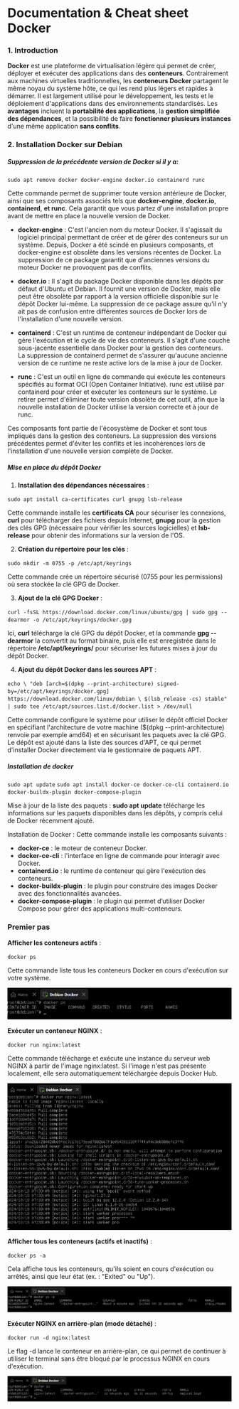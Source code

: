 # Documentation & Cheat sheet Docker

### 1. Introduction 

**Docker** est une plateforme de virtualisation légère qui permet de créer, déployer et exécuter des applications dans des **conteneurs**. Contrairement aux machines virtuelles traditionnelles, les **conteneurs Docker** partagent le même noyau du système hôte, ce qui les rend plus légers et rapides à démarrer. Il est largement utilisé pour le développement, les tests et le déploiement d'applications dans des environnements standardisés. Les **avantages** incluent la **portabilité des applications**, la **gestion simplifiée des dépendances**, et la possibilité de faire **fonctionner plusieurs instances** d'une même application **sans conflits**.

### 2. Installation Docker sur Debian


##### Suppression de la précédente version de Docker si il y a:

``sudo apt remove docker docker-engine docker.io containerd runc``

Cette commande permet de supprimer toute version antérieure de Docker, ainsi que ses composants associés tels que **docker-engine**, **docker.io**, **containerd**, **et runc**. Cela garantit que vous partez d'une installation propre avant de mettre en place la nouvelle version de Docker.

- **docker-engine** : C'est l'ancien nom du moteur Docker. Il s'agissait du logiciel principal permettant de créer et de gérer des conteneurs sur un système. Depuis, Docker a été scindé en plusieurs composants, et docker-engine est obsolète dans les versions récentes de Docker. La suppression de ce package garantit que d'anciennes versions du moteur Docker ne provoquent pas de conflits.

- **docker.io** : Il s'agit du package Docker disponible dans les dépôts par défaut d'Ubuntu et Debian. Il fournit une version de Docker, mais elle peut être obsolète par rapport à la version officielle disponible sur le dépôt Docker lui-même. La suppression de ce package assure qu'il n'y ait pas de confusion entre différentes sources de Docker lors de l'installation d'une nouvelle version.

- **containerd** : C'est un runtime de conteneur indépendant de Docker qui gère l'exécution et le cycle de vie des conteneurs. Il s'agit d'une couche sous-jacente essentielle dans Docker pour la gestion des conteneurs. La suppression de containerd permet de s'assurer qu'aucune ancienne version de ce runtime ne reste active lors de la mise à jour de Docker.

- **runc** : C'est un outil en ligne de commande qui exécute les conteneurs spécifiés au format OCI (Open Container Initiative). runc est utilisé par containerd pour créer et exécuter les conteneurs sur le système. Le retirer permet d'éliminer toute version obsolète de cet outil, afin que la nouvelle installation de Docker utilise la version correcte et à jour de runc.

Ces composants font partie de l'écosystème de Docker et sont tous impliqués dans la gestion des conteneurs. La suppression des versions précédentes permet d'éviter les conflits et les incohérences lors de l'installation d'une nouvelle version complète de Docker.

##### Mise en place du dépôt Docker

1. **Installation des dépendances nécessaires** :

``sudo apt install ca-certificates curl gnupg lsb-release``

Cette commande installe les **certificats CA** pour sécuriser les connexions, **curl** pour télécharger des fichiers depuis Internet, **gnupg** pour la gestion des clés GPG (nécessaire pour vérifier les sources logicielles) et **lsb-release** pour obtenir des informations sur la version de l'OS.

2. **Création du répertoire pour les clés** :

``sudo mkdir -m 0755 -p /etc/apt/keyrings``

Cette commande crée un répertoire sécurisé (0755 pour les permissions) où sera stockée la clé GPG de Docker.

3. **Ajout de la clé GPG Docker** :

``curl -fsSL https://download.docker.com/linux/ubuntu/gpg | sudo gpg --dearmor -o /etc/apt/keyrings/docker.gpg``

Ici, **curl** télécharge la clé GPG du dépôt Docker, et la commande **gpg --dearmor** la convertit au format binaire, puis elle est enregistrée dans le répertoire **/etc/apt/keyrings/** pour sécuriser les futures mises à jour du dépôt Docker.

4. **Ajout du dépôt Docker dans les sources APT** :

``echo \
  "deb [arch=$(dpkg --print-architecture) signed-by=/etc/apt/keyrings/docker.gpg] https://download.docker.com/linux/debian \
  $(lsb_release -cs) stable" | sudo tee /etc/apt/sources.list.d/docker.list > /dev/null``

Cette commande configure le système pour utiliser le dépôt officiel Docker en spécifiant l'architecture de votre machine ($(dpkg --print-architecture) renvoie par exemple amd64) et en sécurisant les paquets avec la clé GPG. Le dépôt est ajouté dans la liste des sources d'APT, ce qui permet d'installer Docker directement via le gestionnaire de paquets APT.

##### Installation de docker

``sudo apt update``
``sudo apt install docker-ce docker-ce-cli containerd.io docker-buildx-plugin docker-compose-plugin``

Mise à jour de la liste des paquets : **sudo apt update** télécharge les informations sur les paquets disponibles dans les dépôts, y compris celui de Docker récemment ajouté.

Installation de Docker : Cette commande installe les composants suivants :

- **docker-ce** : le moteur de conteneur Docker.
- **docker-ce-cli** : l'interface en ligne de commande pour interagir avec Docker.
- **containerd.io** : le runtime de conteneur qui gère l'exécution des conteneurs.
- **docker-buildx-plugin** : le plugin pour construire des images Docker avec des fonctionnalités avancées.
- **docker-compose-plugin** : le plugin qui permet d’utiliser Docker Compose pour gérer des applications multi-conteneurs.

### Premier pas 

**Afficher les conteneurs actifs** :

``docker ps``

Cette commande liste tous les conteneurs Docker en cours d'exécution sur votre système.

![](https://github.com/Shanks69000/Docker-Doc/blob/main/img-Docker/Docker-FirstDoc1.png)

**Exécuter un conteneur NGINX** :

``docker run nginx:latest``

Cette commande télécharge et exécute une instance du serveur web NGINX à partir de l'image nginx:latest. Si l'image n'est pas présente localement, elle sera automatiquement téléchargée depuis Docker Hub.

![](https://github.com/Shanks69000/Docker-Doc/blob/main/img-Docker/Docker-FirstDoc2.png)

**Afficher tous les conteneurs (actifs et inactifs)** :

``docker ps -a``

Cela affiche tous les conteneurs, qu'ils soient en cours d'exécution ou arrêtés, ainsi que leur état (ex. : "Exited" ou "Up").

![](https://github.com/Shanks69000/Docker-Doc/blob/main/img-Docker/Docker-FirstDoc3.png)

**Exécuter NGINX en arrière-plan (mode détaché)** :

``docker run -d nginx:latest``

Le flag -d lance le conteneur en arrière-plan, ce qui permet de continuer à utiliser le terminal sans être bloqué par le processus NGINX en cours d'exécution.

![](https://github.com/Shanks69000/Docker-Doc/blob/main/img-Docker/Docker-FirstDoc4.png)

